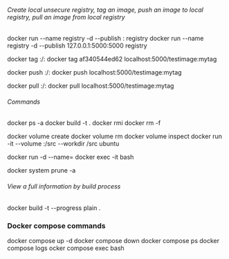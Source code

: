 ###### Create local unsecure registry, tag an image, push an image to local registry, pull an image from local registry
docker run --name registry -d --publish <hostname>:<repository-port> registry
docker run --name registry -d --publish 127.0.0.1:5000:5000 registry

docker tag <imageId or imageName> <hostname>:<repository-port>/<image>:<tag>
docker tag af340544ed62 localhost:5000/testimage:mytag

docker push <hostname>:<repository-port>/<image>:<tag>
docker push localhost:5000/testimage:mytag

docker pull <hostname>:<repository-port>/<image>:<tag>
docker pull localhost:5000/testimage:mytag

###### Commands
docker ps -a
docker build -t <imageName> .
docker rmi <imageId or imageName>
docker rm -f <containerId or containerName>

docker volume create <volumeName>
docker volume rm <volumeName>
docker volume inspect <volumeName>
docker run -it --volume <volumeName>:/src --workdir /src ubuntu

docker run -d --name=<containerName> <container>
docker exec -it <containerId or containerName> bash

docker system prune -a

###### View a full information by build process
docker build -t <imageName> --progress plain .


### Docker compose commands

docker compose up -d
docker compose down
docker compose ps
docker compose logs <containerName>
ocker compose exec <containerName> bash
